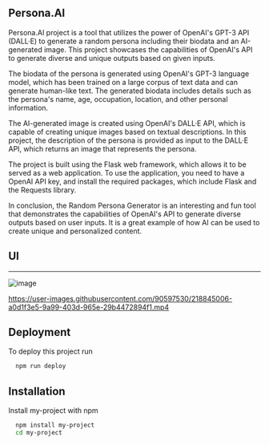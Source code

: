 ## Persona.AI

Persona.AI project is a tool that utilizes the power of OpenAI's GPT-3 API (DALL·E) to generate a random persona including their biodata and an AI-generated image. This project showcases the capabilities of OpenAI's API to generate diverse and unique outputs based on given inputs.

The biodata of the persona is generated using OpenAI's GPT-3 language model, which has been trained on a large corpus of text data and can generate human-like text. The generated biodata includes details such as the persona's name, age, occupation, location, and other personal information.

The AI-generated image is created using OpenAI's DALL·E API, which is capable of creating unique images based on textual descriptions. In this project, the description of the persona is provided as input to the DALL·E API, which returns an image that represents the persona.

The project is built using the Flask web framework, which allows it to be served as a web application. To use the application, you need to have a OpenAI API key, and install the required packages, which include Flask and the Requests library.

In conclusion, the Random Persona Generator is an interesting and fun tool that demonstrates the capabilities of OpenAI's API to generate diverse outputs based on user inputs. It is a great example of how AI can be used to create unique and personalized content.

## UI
-----------------------------------------------------------------------------------------------------------------------------------



![image](https://user-images.githubusercontent.com/90597530/218839711-80f91c77-693e-42fd-adb3-92ac422c0200.png)


https://user-images.githubusercontent.com/90597530/218845006-a0d1f3e5-9a99-403d-965e-29b4472894f1.mp4




## Deployment

To deploy this project run

```bash
  npm run deploy
```


## Installation

Install my-project with npm

```bash
  npm install my-project
  cd my-project
```
    
